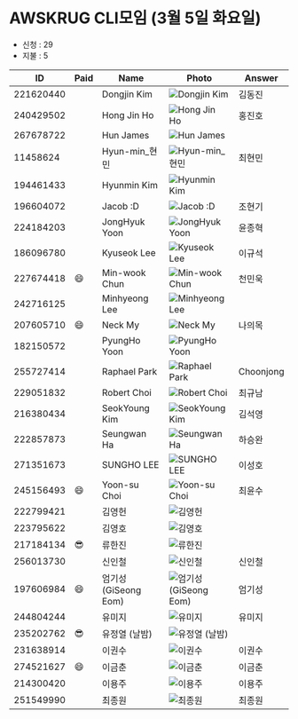 # AWSKRUG CLI모임 (3월 5일 화요일)

* 신청 : 29
* 지불 : 5

ID | Paid | Name | Photo | Answer
-- | ---- | ---- | ----- | ------
221620440 | | Dongjin Kim | ![Dongjin Kim](https://secure.meetupstatic.com/photos/member/6/0/4/b/thumb_264084651.jpeg) | 김동진
240429502 | | Hong Jin Ho | ![Hong Jin Ho](https://secure.meetupstatic.com/photos/member/5/9/f/5/thumb_276683029.jpeg) | 홍진호
267678722 | | Hun James | ![Hun James](https://secure.meetupstatic.com/photos/member/2/a/e/c/thumb_282370988.jpeg) |
11458624 | | Hyun-min_현민 | ![Hyun-min_현민](https://secure.meetupstatic.com/photos/member/6/9/f/2/thumb_42267122.jpeg) | 최현민
194461433 | | Hyunmin Kim | ![Hyunmin Kim](https://secure.meetupstatic.com/photos/member/8/3/5/b/thumb_262113627.jpeg) |
196604072 | | Jacob :D | ![Jacob :D](https://secure.meetupstatic.com/photos/member/7/b/d/6/thumb_251971702.jpeg) | 조현기
224184203 | | JongHyuk Yoon | ![JongHyuk Yoon](https://secure.meetupstatic.com/photos/member/c/6/8/5/thumb_285470821.jpeg) | 윤종혁
186096780 | | Kyuseok Lee | ![Kyuseok Lee](https://secure.meetupstatic.com/photos/member/8/9/0/6/thumb_283595078.jpeg) | 이규석
227674418 | :smile: | Min-wook Chun | ![Min-wook Chun](https://secure.meetupstatic.com/photos/member/d/c/0/3/thumb_282056323.jpeg) | 천민욱
242716125 | | Minhyeong Lee | ![Minhyeong Lee](https://secure.meetupstatic.com/photos/member/3/0/e/6/thumb_272772518.jpeg) |
207605710 | :smile: | Neck My | ![Neck My](https://secure.meetupstatic.com/photos/member/c/f/0/c/thumb_257693004.jpeg) | 나의목
182150572 | | PyungHo Yoon | ![PyungHo Yoon](https://secure.meetupstatic.com/photos/member/7/7/9/4/thumb_277050612.jpeg) |
255727414 | | Raphael Park | ![Raphael Park](https://secure.meetupstatic.com/photos/member/1/7/d/thumb_277680381.jpeg) | Choonjong
229051832 | | Robert Choi | ![Robert Choi](https://secure.meetupstatic.com/photos/member/a/0/4/3/thumb_267521027.jpeg) | 최규남
216380434 | | SeokYoung Kim | ![SeokYoung Kim](https://secure.meetupstatic.com/photos/member/3/6/8/thumb_261720872.jpeg) | 김석영
222857873 | | Seungwan Ha | ![Seungwan Ha](https://secure.meetupstatic.com/photos/member/e/2/1/4/thumb_266757876.jpeg) | 하승완
271351673 | | SUNGHO LEE | ![SUNGHO LEE](https://secure.meetupstatic.com/photos/member/6/0/f/d/thumb_283824829.jpeg) | 이성호
245156493 | :smile: | Yoon-su Choi | ![Yoon-su Choi](https://secure.meetupstatic.com/photos/member/b/2/c/thumb_273482860.jpeg) | 최윤수
222799421 | | 김영헌 | ![김영헌](https://secure.meetupstatic.com/photos/member/d/f/e/a/thumb_265077322.jpeg) |
223795622 | | 김영호 | ![김영호](https://secure.meetupstatic.com/photos/member/1/3/d/3/thumb_265145075.jpeg) |
217184134 | :sunglasses: | 류한진 | ![류한진](https://secure.meetupstatic.com/photos/member/e/7/d/6/thumb_273659350.jpeg) |
256013730 | | 신인철 | ![신인철](https://secure.meetupstatic.com/photos/member/e/6/a/a/thumb_277799050.jpeg) | 신인철
197606984 | :smile: | 엄기성(GiSeong Eom) | ![엄기성(GiSeong Eom)](https://secure.meetupstatic.com/photos/member/7/5/9/1/thumb_284430097.jpeg) | 엄기성
244804244 | | 유미지 | ![유미지](https://secure.meetupstatic.com/photos/member/5/8/3/d/thumb_276382589.jpeg) | 유미지
235202762 | :sunglasses: | 유정열 (날밤) | ![유정열 (날밤)](https://secure.meetupstatic.com/photos/member/7/5/f/3/thumb_275550195.jpeg) |
231638914 | | 이권수 | ![이권수](https://secure.meetupstatic.com/photos/member/4/f/f/6/thumb_268700470.jpeg) | 이권수
274521627 | :smile: | 이금춘 | ![이금춘](https://secure.meetupstatic.com/photos/member/3/8/a/thumb_285120906.jpeg) | 이금춘
214300420 | | 이용주 | ![이용주](https://secure.meetupstatic.com/photos/member/5/3/7/4/thumb_260721364.jpeg) | 이용주
251549990 | | 최종원 | ![최종원](https://secure.meetupstatic.com/photos/member/3/3/7/d/thumb_278833181.jpeg) | 최종원

